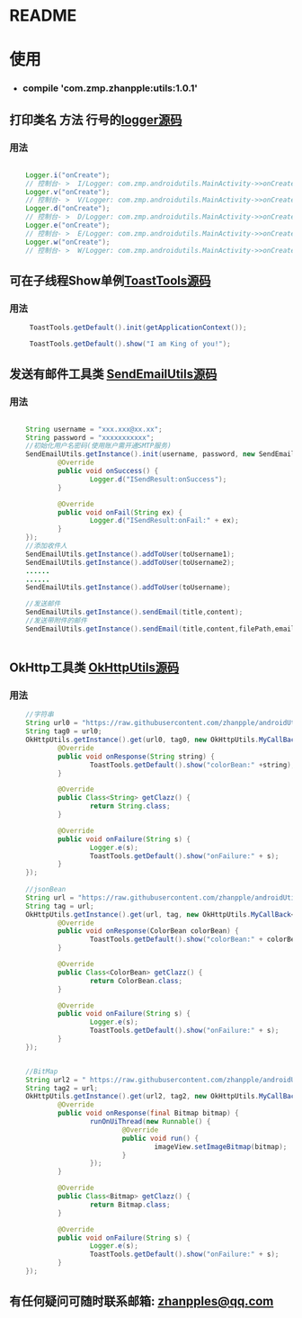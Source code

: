 README
======

# 使用 
* <H3>compile 'com.zmp.zhanpple:utils:1.0.1'</H3>

## 打印类名 方法 行号的[logger源码](https://github.com/zhanpple/androidUtils/blob/master/utils/src/main/java/com/zmp/utils/Logger.java)
### 用法
```java
	
	Logger.i("onCreate"); 
	// 控制台- >  I/Logger: com.zmp.androidutils.MainActivity->>onCreate->>14:onCreate
	Logger.v("onCreate");
	// 控制台- >  V/Logger: com.zmp.androidutils.MainActivity->>onCreate->>15:onCreate
	Logger.d("onCreate"); 
	// 控制台- >  D/Logger: com.zmp.androidutils.MainActivity->>onCreate->>16:onCreate
	Logger.e("onCreate"); 
	// 控制台- >  E/Logger: com.zmp.androidutils.MainActivity->>onCreate->>17:onCreate 
	Logger.w("onCreate"); 
	// 控制台- >  W/Logger: com.zmp.androidutils.MainActivity->>onCreate->>18:onCreate
```

## 可在子线程Show单例[ToastTools源码](https://github.com/zhanpple/androidUtils/blob/master/utils/src/main/java/com/zmp/utils/ToastTools.java)
### 用法
```java
	 ToastTools.getDefault().init(getApplicationContext());

	 ToastTools.getDefault().show("I am King of you!");
```

## 发送有邮件工具类 [SendEmailUtils源码](https://github.com/zhanpple/androidUtils/blob/master/utils/src/main/java/com/zmp/utils/SendEmailUtils.java)
### 用法
```java

	String username = "xxx.xxx@xx.xx";
	String password = "xxxxxxxxxxx";
	//初始化用户名密码(使用账户需开通SMTP服务)
	SendEmailUtils.getInstance().init(username, password, new SendEmailUtils.ISendResult() {
			@Override
			public void onSuccess() {
					Logger.d("ISendResult:onSuccess");
			}

			@Override
			public void onFail(String ex) {
					Logger.d("ISendResult:onFail:" + ex);
			}
	});
	//添加收件人
	SendEmailUtils.getInstance().addToUser(toUsername1);
	SendEmailUtils.getInstance().addToUser(toUsername2);
	......
	......
	SendEmailUtils.getInstance().addToUser(toUsername);

	//发送邮件
	SendEmailUtils.getInstance().sendEmail(title,content);
	//发送带附件的邮件
	SendEmailUtils.getInstance().sendEmail(title,content,filePath,emailFileName);
		
```

## OkHttp工具类 [OkHttpUtils源码](https://github.com/zhanpple/androidUtils/blob/master/utils/src/main/java/com/zmp/utils/okhttp/OkHttpUtils.java)
### 用法
```java
	//字符串
	String url0 = "https://raw.githubusercontent.com/zhanpple/androidUtils/master/testFile/color.json";
	String tag0 = url0;
	OkHttpUtils.getInstance().get(url0, tag0, new OkHttpUtils.MyCallBack<String>() {
			@Override
			public void onResponse(String string) {
					ToastTools.getDefault().show("colorBean:" +string);
			}

			@Override
			public Class<String> getClazz() {
					return String.class;
			}

			@Override
			public void onFailure(String s) {
					Logger.e(s);
					ToastTools.getDefault().show("onFailure:" + s);
			}
	});
	
	//jsonBean
	String url = "https://raw.githubusercontent.com/zhanpple/androidUtils/master/testFile/color.json";
	String tag = url;
	OkHttpUtils.getInstance().get(url, tag, new OkHttpUtils.MyCallBack<ColorBean>() {
			@Override
			public void onResponse(ColorBean colorBean) {
					ToastTools.getDefault().show("colorBean:" + colorBean.getColor());
			}

			@Override
			public Class<ColorBean> getClazz() {
					return ColorBean.class;
			}

			@Override
			public void onFailure(String s) {
					Logger.e(s);
					ToastTools.getDefault().show("onFailure:" + s);
			}
	});


	//BitMap
	String url2 = " https://raw.githubusercontent.com/zhanpple/androidUtils/master/testFile/ic_launcher.png";
	String tag2 = url;
	OkHttpUtils.getInstance().get(url2, tag2, new OkHttpUtils.MyCallBack<Bitmap>() {
			@Override
			public void onResponse(final Bitmap bitmap) {
					runOnUiThread(new Runnable() {
							@Override
							public void run() {
									imageView.setImageBitmap(bitmap);
							}
					});
			}

			@Override
			public Class<Bitmap> getClazz() {
					return Bitmap.class;
			}

			@Override
			public void onFailure(String s) {
					Logger.e(s);
					ToastTools.getDefault().show("onFailure:" + s);
			}
	});

```

## 有任何疑问可随时联系邮箱: zhanpples@qq.com
